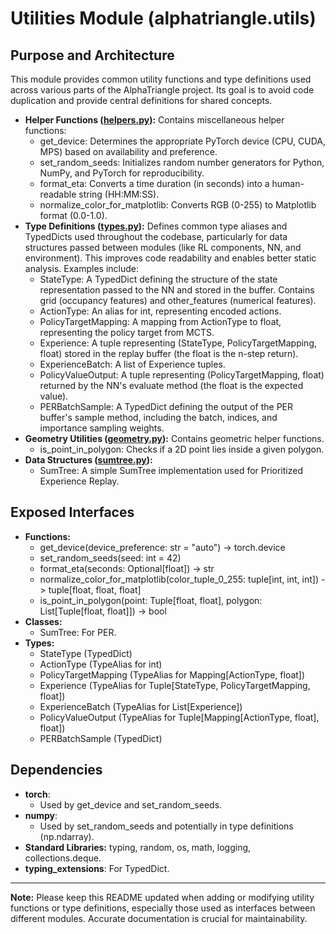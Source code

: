 # Utilities Module (alphatriangle.utils)

## Purpose and Architecture

This module provides common utility functions and type definitions used across various parts of the AlphaTriangle project. Its goal is to avoid code duplication and provide central definitions for shared concepts.

-   **Helper Functions ([helpers.py](helpers.py)):** Contains miscellaneous helper functions:
    -   get_device: Determines the appropriate PyTorch device (CPU, CUDA, MPS) based on availability and preference.
    -   set_random_seeds: Initializes random number generators for Python, NumPy, and PyTorch for reproducibility.
    -   format_eta: Converts a time duration (in seconds) into a human-readable string (HH:MM:SS).
    -   normalize_color_for_matplotlib: Converts RGB (0-255) to Matplotlib format (0.0-1.0).
-   **Type Definitions ([types.py](types.py)):** Defines common type aliases and TypedDicts used throughout the codebase, particularly for data structures passed between modules (like RL components, NN, and environment). This improves code readability and enables better static analysis. Examples include:
    -   StateType: A TypedDict defining the structure of the state representation passed to the NN and stored in the buffer. Contains grid (occupancy features) and other_features (numerical features).
    -   ActionType: An alias for int, representing encoded actions.
    -   PolicyTargetMapping: A mapping from ActionType to float, representing the policy target from MCTS.
    -   Experience: A tuple representing (StateType, PolicyTargetMapping, float) stored in the replay buffer (the float is the n-step return).
    -   ExperienceBatch: A list of Experience tuples.
    -   PolicyValueOutput: A tuple representing (PolicyTargetMapping, float) returned by the NN's evaluate method (the float is the expected value).
    -   PERBatchSample: A TypedDict defining the output of the PER buffer's sample method, including the batch, indices, and importance sampling weights.
-   **Geometry Utilities ([geometry.py](geometry.py)):** Contains geometric helper functions.
    -   is_point_in_polygon: Checks if a 2D point lies inside a given polygon.
-   **Data Structures ([sumtree.py](sumtree.py)):**
    -   SumTree: A simple SumTree implementation used for Prioritized Experience Replay.

## Exposed Interfaces

-   **Functions:**
    -   get_device(device_preference: str = "auto") -> torch.device
    -   set_random_seeds(seed: int = 42)
    -   format_eta(seconds: Optional[float]) -> str
    -   normalize_color_for_matplotlib(color_tuple_0_255: tuple[int, int, int]) -> tuple[float, float, float]
    -   is_point_in_polygon(point: Tuple[float, float], polygon: List[Tuple[float, float]]) -> bool
-   **Classes:**
    -   SumTree: For PER.
-   **Types:**
    -   StateType (TypedDict)
    -   ActionType (TypeAlias for int)
    -   PolicyTargetMapping (TypeAlias for Mapping[ActionType, float])
    -   Experience (TypeAlias for Tuple[StateType, PolicyTargetMapping, float])
    -   ExperienceBatch (TypeAlias for List[Experience])
    -   PolicyValueOutput (TypeAlias for Tuple[Mapping[ActionType, float], float])
    -   PERBatchSample (TypedDict)

## Dependencies

-   **torch**:
    -   Used by get_device and set_random_seeds.
-   **numpy**:
    -   Used by set_random_seeds and potentially in type definitions (np.ndarray).
-   **Standard Libraries:** typing, random, os, math, logging, collections.deque.
-   **typing_extensions**: For TypedDict.

---

**Note:** Please keep this README updated when adding or modifying utility functions or type definitions, especially those used as interfaces between different modules. Accurate documentation is crucial for maintainability.
